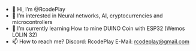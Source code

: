 - 👋 Hi, I’m @RcodePlay
- 👀 I’m interested in Neural networks, AI, cryptocurrencies and microcontrollers
- 🌱 I’m currently learning How to mine DUINO Coin with ESP32 (Wemos LOLIN 32)
- 📫 How to reach me?
            Discord: RcodePlay
            E-Mail: rcodeplay@gmail.com
